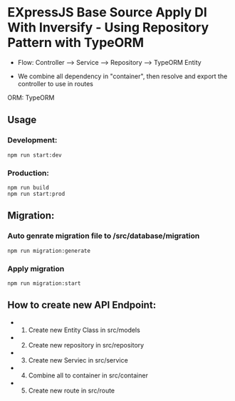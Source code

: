 # EXpressJS Base Source Apply DI With Inversify - Using Repository Pattern with TypeORM

- Flow: Controller --> Service --> Repository --> TypeORM Entity

- We combine all dependency in "container", then resolve and export the controller to use in routes

ORM: TypeORM

## Usage

### Development:
```
npm run start:dev
```

### Production:
```
npm run build
npm run start:prod
```

## Migration:
### Auto genrate migration file to /src/database/migration
```
npm run migration:generate
```

### Apply migration
```
npm run migration:start
```



## How to create new API Endpoint:
- 1. Create new Entity Class in src/models
- 2. Create new repository in src/repository
- 3. Create new Serviec in src/service
- 4. Combine all to container in src/container
- 5. Create new route in src/route

